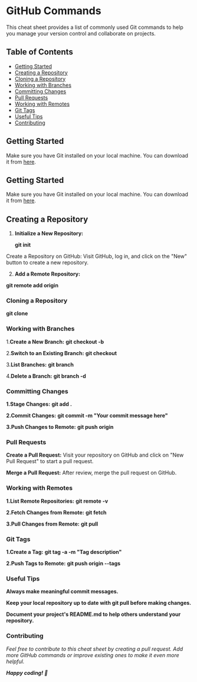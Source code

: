 
# GitHub Commands

This cheat sheet provides a list of commonly used Git commands to help you manage your version control and collaborate on  projects.

## Table of Contents

- [Getting Started](#getting-started)
- [Creating a Repository](#creating-a-repository)
- [Cloning a Repository](#cloning-a-repository)
- [Working with Branches](#working-with-branches)
- [Committing Changes](#committing-changes)
- [Pull Requests](#pull-requests)
- [Working with Remotes](#working-with-remotes)
- [Git Tags](#git-tags)
- [Useful Tips](#useful-tips)
- [Contributing](#contributing)

## Getting Started

Make sure you have Git installed on your local machine. You can download it from [here](https://git-scm.com/).



## Getting Started

Make sure you have Git installed on your local machine. You can download it from [here](https://git-scm.com/).

## Creating a Repository

1. **Initialize a New Repository:**

   **git init**

Create a Repository on GitHub:
Visit GitHub, log in, and click on the "New" button to create a new repository.

2. **Add a Remote Repository:**

**git remote add origin <repository-url>**

### Cloning a Repository
**git clone <repository-url>**

### Working with Branches
1.**Create a New Branch:**
**git checkout -b <branch-name>**

2.**Switch to an Existing Branch:**
**git checkout <branch-name>**

3.**List Branches:**
**git branch**

4.**Delete a Branch:**
**git branch -d <branch-name>**

### Committing Changes
**1.Stage Changes:**
**git add .**

**2.Commit Changes:**
**git commit -m "Your commit message here"**

**3.Push Changes to Remote:**
**git push origin <branch-name>**

### Pull Requests
**Create a Pull Request:**
Visit your repository on GitHub and click on "New Pull Request" to start a pull request.

**Merge a Pull Request:**
After review, merge the pull request on GitHub.

### Working with Remotes

**1.List Remote Repositories:**
**git remote -v**

**2.Fetch Changes from Remote:**
**git fetch**

**3.Pull Changes from Remote:**
**git pull**

### Git Tags
**1.Create a Tag:**
**git tag -a <tag-name> -m "Tag description"**

**2.Push Tags to Remote:**
**git push origin --tags**

### Useful Tips
**Always make meaningful commit messages.**

**Keep your local repository up to date with git pull before making changes.**

**Document your project's README.md to help others understand your repository.**

### Contributing
*Feel free to contribute to this cheat sheet by creating a pull request. Add more GitHub commands or improve existing ones to make it even more helpful.*

***Happy coding! 🚀***
